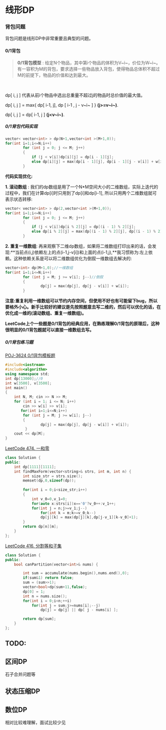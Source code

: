 # 线形DP

### 背包问题

背包问题是线形DP中非常重要且典型的问题。



#### 0/1背包

> **0/1背包模型** : 给定N个物品，其中第i个物品的体积为V~i~，价位为W~i~。有一容积为M的背包，要求选择一些物品放入背包，使得物品总体积不超过M的前提下，物品的价值和达到最大。

​	

 dp[ i, j ] 代表从前i个物品中选出总重量不超过j的物品时总价值的最大值。

 dp[ i, j ] = max{ dp[ i-1, j], dp [ i-1 , j - v~i~ ] }    **(j>=v~i~)**.

 dp[ i, j ] = dp[ i-1, j ]                                        **(j<v~i~)**.





##### **0/1背包代码实现**

```c++
vector< vector<int> > dp(N+1,vector<int >(M+1,0));
for(int i=1;i<=N;i++)
        for (int j = 0; j <= M; j++)
        {
            if (j < v[i])dp[i][j] = dp[i - 1][j];
            else dp[i][j] = max(dp[i - 1][j], dp[i - 1][j - v[i]] + w[i]);
        }
```



**代码实现优化:** 

**1. 滚动数组** : 我们的dp数组是用了一个N*M空间大小的二维数组，实际上迭代的过程中，我们在计算dp[i]时只用到了dp[i]和dp[i-1], 所以只用两个二维数组就可表示状态转移:

```c++
vector< vector<int> > dp(2,vector<int >(M+1,0));
for(int i=1;i<=N;i++)
        for (int j = 0; j <= M; j++)
        {
            if (j < v[i])dp[i % 2][j] = dp[(i - 1) % 2][j];
            else dp[i % 2][j] = max(dp[(i - 1) % 2][j], dp[(i - 1) % 2][j - v[i]] + w[i]);
        }
```



**2. 重复一维数组**: 再来观察下二维dp数组，如果将二维数组打印出来的话，会发现:**当前点(i,j)依赖左上的点(i-1,j-v[i])和上面的点(i-1,j),**我习惯称为:左上依赖。这种依赖关系是可以将二维数组优化为倒叙一维数组去解决的:

```c++
vector<int> dp(M+1,0);//一维数组
for(int i=1;i<=N;i++)
        for (int j = M; j >= v[i]; j--)//倒叙
        {
        		dp[j] = max(dp[j], dp[j - v[i]] + w[i]);
        }
```

**注意:重复利用一维数组可以节约内存空间，但使用不好也有可能留下bug，所以要格外小心。新手比较好的建议是先按照题意去写二维的，然后可以优化的话，在优化成一维的(滚动数组、重复一维数组)。**

**LeetCode上个一些题是0/1背包的经典应用，在熟练理解0/1背包的原理后，这种很明显的0/1背包题就可以直接一维数组去写。**







##### **0/1背包练习题**

[POJ-3624 0/1背包模板题](https://vjudge.net/problem/POJ-3624)

```c++
#include<iostream>
#include<algorithm>
using namespace std;
int dp[13000];//0
int w[3500], v[3500];
int main()
{
    int N, M; cin >> N >> M;
    for (int i = 1; i <= N; i++)
        cin >> w[i] >> v[i];
       for(int i=1;i<=N;i++)
        for (int j = M; j >= w[i]; j--)   
        {
                dp[j] = max(dp[j], dp[j - w[i]] + v[i]);
         }
    cout << dp[M];
}
```



[LeetCode 474. 一和零](https://leetcode-cn.com/problems/ones-and-zeroes/)

```c++
class Solution {
public:
    int dp[1111][1111];
    int findMaxForm(vector<string>& strs, int m, int n) {
        int size_str = strs.size();
        memset(dp,0,sizeof(dp));
      
        for(int i = 0;i<size_str;i++)
        {
            int v_0=0,v_1=0;
            for(auto x:strs[i])x=='0'?v_0++:v_1++;
            for(int j = n;j>=v_1;j--)
                for(int k = m;k>=v_0;k--)
                dp[j][k] = max(dp[j][k],dp[j-v_1][k-v_0]+1);
        }        
        return dp[n][m];
    }
};
```



[LeetCode 416. 分割等和子集](https://leetcode-cn.com/problems/partition-equal-subset-sum/)

```c++
class Solution {
public:
    bool canPartition(vector<int>& nums) {

        int sum = accumulate(nums.begin(),nums.end(),0);
        if(sum&1) return false;
        sum = (sum>>1);
        vector<bool>dp(sum+11,false);
        dp[0] = 1;
        int n = nums.size();
        for(int i = 0;i<n;++i)
            for(int j = sum;j>=nums[i];--j)
                dp[j] = dp[j] || dp[ j - nums[i] ];

        return dp[sum];
    }
};
```





## TODO:

## 区间DP

石子合并问题等





## 状态压缩DP

## 数位DP

相对比较难理解，面试比较少见



